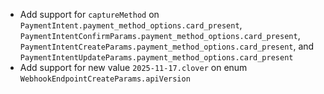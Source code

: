 * Add support for `captureMethod` on `PaymentIntent.payment_method_options.card_present`, `PaymentIntentConfirmParams.payment_method_options.card_present`, `PaymentIntentCreateParams.payment_method_options.card_present`, and `PaymentIntentUpdateParams.payment_method_options.card_present`
* Add support for new value `2025-11-17.clover` on enum `WebhookEndpointCreateParams.apiVersion`